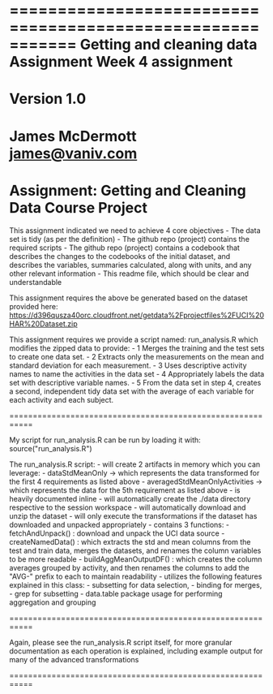 ===========================================================
Getting and cleaning data Assignment Week 4 assignment 
===========================================================
Version 1.0
===========================================================
James McDermott
james@vaniv.com
===========================================================
Assignment: Getting and Cleaning Data Course Project
===========================================================

This assignment indicated we need to achieve 4 core objectives
	- The data set is tidy (as per the definition)
	- The github repo (project) contains the required scripts
	- The github repo (project) contains a codebook that describes the changes to the codebooks
	  of the initial dataset, and describes the variables, summaries calculated, along with units, and any other relevant information
	- This readme file, which should be clear and understandable

This assignment requires the above be generated based on the dataset provided here:
https://d396qusza40orc.cloudfront.net/getdata%2Fprojectfiles%2FUCI%20HAR%20Dataset.zip	

This assignment requires we provide a script named: run_analysis.R which modifies the zipped data to provide:
	- 1 Merges the training and the test sets to create one data set.
	- 2 Extracts only the measurements on the mean and standard deviation for each measurement.
	- 3 Uses descriptive activity names to name the activities in the data set
	- 4 Appropriately labels the data set with descriptive variable names.
	- 5 From the data set in step 4, creates a second, independent tidy data set with the average of each variable for each activity and each subject.

===========================================================

My script for run_analysis.R can be run by loading it with: 
	source("run_analysis.R")

The run_analysis.R script:
	- will create 2 artifacts in memory which you can leverage:
		- dataStdMeanOnly -> which represents the data transformed for the first 4 requirements as listed above
		- averagedStdMeanOnlyActivities -> which represents the data for the 5th requirement as listed above
	- is heavily documented inline
	- will automatically create the ./data directory respective to the session workspace
	- will automatically download and unzip the dataset
	- will only execute the transformations if the dataset has downloaded and unpacked appropriately
	- contains 3 functions:
		- fetchAndUnpack() : download and unpack the UCI data source
		- createNamedData() : which extracts the std and mean columns from the test and train data, merges the datasets, and renames the column variables
				      to be more readable
		- buildAggMeanOutputDF() : which creates the column averages grouped by activity, and then renames the columns to add the "AVG-" prefix to each
					   to maintain readability
	- utilizes the following features explained in this class:
		- subsetting for data selection, 
		- binding for merges, 
		- grep for subsetting
		- data.table package usage for performing aggregation and grouping 

===========================================================

Again, please see the run_analysis.R script itself, for more granular documentation
as each operation is explained, including example output for many of the advanced transformations

===========================================================

